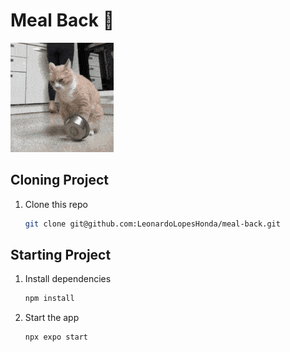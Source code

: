 # Meal Back 🥓

![alt text](image.png)

## Cloning Project

1. Clone this repo

   ```bash
   git clone git@github.com:LeonardoLopesHonda/meal-back.git
   ```

## Starting Project

1. Install dependencies

   ```bash
   npm install
   ```

2. Start the app

   ```bash
   npx expo start
   ```
